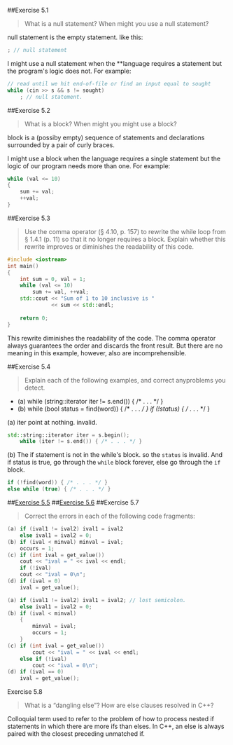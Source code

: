 ##Exercise 5.1
>What is a null statement? When might you use a null statement?

null statement is the empty statement. like this:
```cpp
; // null statement
```

I might use a null statement when the **language requires a statement but the program's logic does not. For example:
```cpp
// read until we hit end-of-file or find an input equal to sought
while (cin >> s && s != sought)
    ; // null statement.
```

##Exercise 5.2
>What is a block? When might you might use a block?

block is a (possiby empty) sequence of statements and declarations surrounded by a pair of curly braces.

I might use a block when the language requires a single statement but the logic of our program needs more than one. For example:
```cpp
while (val <= 10)
{
    sum += val;
    ++val;
}
```

##Exercise 5.3
>Use the comma operator (§ 4.10, p. 157) to rewrite the while loop from § 1.4.1 (p. 11)
so that it no longer requires a block. 
Explain whether this rewrite improves or diminishes the readability of this code.

```cpp
#include <iostream>
int main()
{
    int sum = 0, val = 1;
    while (val <= 10)
        sum += val, ++val;
    std::cout << "Sum of 1 to 10 inclusive is " 
              << sum << std::endl;
    
    return 0;
}
```

This rewrite diminishes the readability of the code. The comma operator always guarantees the order and discards the front result.
But there are no meaning in this example, however, also are incomprehensible.

##Exercise 5.4
>Explain each of the following examples, and correct anyproblems you detect.
- (a) while (string::iterator iter != s.end()) { /* . . . */ } 
- (b) while (bool status = find(word)) { /* . . . */ }
if (!status) { /* . . . */ }

(a) iter point at nothing. invalid.
```cpp
std::string::iterator iter = s.begin();
    while (iter != s.end()) { /* . . . */ }
```

(b) The if statement is not in the while's block. so the `status` is invalid. And if status is true, go through the `while` block forever, else go through the `if` block.
```cpp
if (!find(word)) { /* . . . */ }
else while (true) { /* . . . */ }
```

##[Exercise 5.5](ex5_5.cpp)
##[Exercise 5.6](ex5_6.cpp)
##Exercise 5.7
>Correct the errors in each of the following code fragments:
```cpp
(a) if (ival1 != ival2) ival1 = ival2
    else ival1 = ival2 = 0;
(b) if (ival < minval) minval = ival;
    occurs = 1;
(c) if (int ival = get_value())
    cout << "ival = " << ival << endl;
    if (!ival)
    cout << "ival = 0\n";
(d) if (ival = 0)
    ival = get_value();
```

```cpp
(a) if (ival1 != ival2) ival1 = ival2; // lost semicolon.
    else ival1 = ival2 = 0;
(b) if (ival < minval)
    {
        minval = ival;
        occurs = 1;
    }
(c) if (int ival = get_value())
        cout << "ival = " << ival << endl;
    else if (!ival)
        cout << "ival = 0\n";
(d) if (ival == 0)
    ival = get_value();
```

Exercise 5.8
>What is a “dangling else”? How are else clauses resolved in C++?

Colloquial term used to refer to the problem of how to process nested if statements in which there are more ifs than elses. In C++, an else is always paired with the closest preceding unmatched if.
